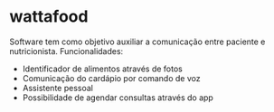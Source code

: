 # wattafood
Software tem como objetivo auxiliar a comunicação entre paciente e nutricionista. 
Funcionalidades: 
- Identificador de alimentos através de fotos 
- Comunicação do cardápio por comando de voz 
- Assistente pessoal 
- Possibilidade de agendar consultas através do app
